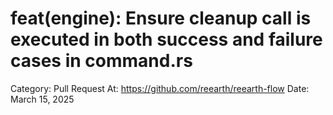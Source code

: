 # feat(engine): Ensure cleanup call is executed in both success and failure cases in command.rs

Category: Pull Request
At: https://github.com/reearth/reearth-flow
Date: March 15, 2025